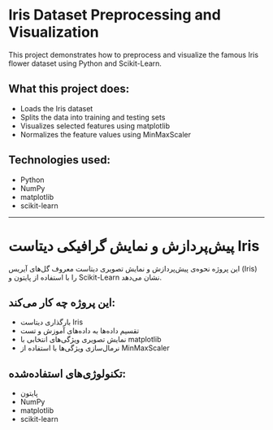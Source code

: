 # Iris Dataset Preprocessing and Visualization

This project demonstrates how to preprocess and visualize the famous Iris flower dataset using Python and Scikit-Learn.

## What this project does:
- Loads the Iris dataset
- Splits the data into training and testing sets
- Visualizes selected features using matplotlib
- Normalizes the feature values using MinMaxScaler

## Technologies used:
- Python
- NumPy
- matplotlib
- scikit-learn

---

# پیش‌پردازش و نمایش گرافیکی دیتاست Iris

این پروژه نحوه‌ی پیش‌پردازش و نمایش تصویری دیتاست معروف گل‌های آیریس (Iris) را با استفاده از پایتون و Scikit-Learn نشان می‌دهد.

## این پروژه چه کار می‌کند:
- بارگذاری دیتاست Iris
- تقسیم داده‌ها به داده‌های آموزش و تست
- نمایش تصویری ویژگی‌های انتخابی با matplotlib
- نرمال‌سازی ویژگی‌ها با استفاده از MinMaxScaler

## تکنولوژی‌های استفاده‌شده:
- پایتون
- NumPy
- matplotlib
- scikit-learn
